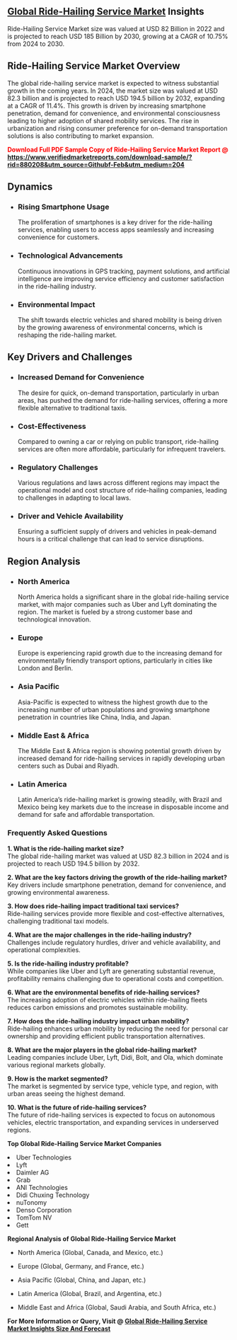 <h2><a href="https://www.verifiedmarketreports.com/download-sample/?rid=880208&amp;utm_source=Githubf&amp;utm_medium=204" target="_blank">Global Ride-Hailing Service Market</a> Insights</h2><p>Ride-Hailing Service Market size was valued at USD 82 Billion in 2022 and is projected to reach USD 185 Billion by 2030, growing at a CAGR of 10.75% from 2024 to 2030.</p><p> <h2>Ride-Hailing Service Market Overview</h2> <p>The global ride-hailing service market is expected to witness substantial growth in the coming years. In 2024, the market size was valued at USD 82.3 billion and is projected to reach USD 194.5 billion by 2032, expanding at a CAGR of 11.4%. This growth is driven by increasing smartphone penetration, demand for convenience, and environmental consciousness leading to higher adoption of shared mobility services. The rise in urbanization and rising consumer preference for on-demand transportation solutions is also contributing to market expansion.</p> <p><strong><p><span class=""><span style="color: #ff0000;"><strong>Download Full PDF Sample Copy of Ride-Hailing Service Market Report</strong> @ </span><a href="https://www.verifiedmarketreports.com/download-sample/?rid=880208&amp;utm_source=Githubf-Feb&amp;utm_medium=204" target="_blank">https://www.verifiedmarketreports.com/download-sample/?rid=880208&amp;utm_source=Githubf-Feb&amp;utm_medium=204</a></span></p></strong></p> <h2>Dynamics</h2> <ul> <li><h3>Rising Smartphone Usage</h3> The proliferation of smartphones is a key driver for the ride-hailing services, enabling users to access apps seamlessly and increasing convenience for customers.</li> <li><h3>Technological Advancements</h3> Continuous innovations in GPS tracking, payment solutions, and artificial intelligence are improving service efficiency and customer satisfaction in the ride-hailing industry.</li> <li><h3>Environmental Impact</h3> The shift towards electric vehicles and shared mobility is being driven by the growing awareness of environmental concerns, which is reshaping the ride-hailing market.</li> </ul> <h2>Key Drivers and Challenges</h2> <ul> <li><h3>Increased Demand for Convenience</h3> The desire for quick, on-demand transportation, particularly in urban areas, has pushed the demand for ride-hailing services, offering a more flexible alternative to traditional taxis.</li> <li><h3>Cost-Effectiveness</h3> Compared to owning a car or relying on public transport, ride-hailing services are often more affordable, particularly for infrequent travelers.</li> <li><h3>Regulatory Challenges</h3> Various regulations and laws across different regions may impact the operational model and cost structure of ride-hailing companies, leading to challenges in adapting to local laws.</li> <li><h3>Driver and Vehicle Availability</h3> Ensuring a sufficient supply of drivers and vehicles in peak-demand hours is a critical challenge that can lead to service disruptions.</li> </ul> <h2>Region Analysis</h2> <ul> <li><h3>North America</h3> North America holds a significant share in the global ride-hailing service market, with major companies such as Uber and Lyft dominating the region. The market is fueled by a strong customer base and technological innovation.</li> <li><h3>Europe</h3> Europe is experiencing rapid growth due to the increasing demand for environmentally friendly transport options, particularly in cities like London and Berlin.</li> <li><h3>Asia Pacific</h3> Asia-Pacific is expected to witness the highest growth due to the increasing number of urban populations and growing smartphone penetration in countries like China, India, and Japan.</li> <li><h3>Middle East & Africa</h3> The Middle East & Africa region is showing potential growth driven by increased demand for ride-hailing services in rapidly developing urban centers such as Dubai and Riyadh.</li> <li><h3>Latin America</h3> Latin America’s ride-hailing market is growing steadily, with Brazil and Mexico being key markets due to the increase in disposable income and demand for safe and affordable transportation.</li> </ul> <h3>Frequently Asked Questions</h3> <p><strong>1. What is the ride-hailing market size?</strong><br> The global ride-hailing market was valued at USD 82.3 billion in 2024 and is projected to reach USD 194.5 billion by 2032.</p> <p><strong>2. What are the key factors driving the growth of the ride-hailing market?</strong><br> Key drivers include smartphone penetration, demand for convenience, and growing environmental awareness.</p> <p><strong>3. How does ride-hailing impact traditional taxi services?</strong><br> Ride-hailing services provide more flexible and cost-effective alternatives, challenging traditional taxi models.</p> <p><strong>4. What are the major challenges in the ride-hailing industry?</strong><br> Challenges include regulatory hurdles, driver and vehicle availability, and operational complexities.</p> <p><strong>5. Is the ride-hailing industry profitable?</strong><br> While companies like Uber and Lyft are generating substantial revenue, profitability remains challenging due to operational costs and competition.</p> <p><strong>6. What are the environmental benefits of ride-hailing services?</strong><br> The increasing adoption of electric vehicles within ride-hailing fleets reduces carbon emissions and promotes sustainable mobility.</p> <p><strong>7. How does the ride-hailing industry impact urban mobility?</strong><br> Ride-hailing enhances urban mobility by reducing the need for personal car ownership and providing efficient public transportation alternatives.</p> <p><strong>8. What are the major players in the global ride-hailing market?</strong><br> Leading companies include Uber, Lyft, Didi, Bolt, and Ola, which dominate various regional markets globally.</p> <p><strong>9. How is the market segmented?</strong><br> The market is segmented by service type, vehicle type, and region, with urban areas seeing the highest demand.</p> <p><strong>10. What is the future of ride-hailing services?</strong><br> The future of ride-hailing services is expected to focus on autonomous vehicles, electric transportation, and expanding services in underserved regions.</p> </p><p><strong>Top Global Ride-Hailing Service Market Companies</strong></p><div data-test-id=""><p><li>Uber Technologies</li><li> Lyft</li><li> Daimler AG</li><li> Grab</li><li> ANI Technologies</li><li> Didi Chuxing Technology</li><li> nuTonomy</li><li> Denso Corporation</li><li> TomTom NV</li><li> Gett</li></p><div><strong>Regional Analysis of&nbsp;Global Ride-Hailing Service Market</strong></div><ul><li dir="ltr"><p dir="ltr">North America&nbsp;(Global, Canada, and Mexico, etc.)</p></li><li dir="ltr"><p dir="ltr">Europe (Global, Germany, and France, etc.)</p></li><li dir="ltr"><p dir="ltr">Asia Pacific&nbsp;(Global, China, and Japan, etc.)</p></li><li dir="ltr"><p dir="ltr">Latin America&nbsp;(Global, Brazil, and Argentina, etc.)</p></li><li dir="ltr">Middle East and Africa&nbsp;(Global, Saudi Arabia, and South Africa, etc.)</li></ul><p><strong>For More Information or Query, Visit @&nbsp;</strong><strong><a href="https://www.verifiedmarketreports.com/product/ride-hailing-service-market/?utm_source=Githubf&amp;utm_medium=204" target="_blank">Global Ride-Hailing Service Market Insights Size And Forecast</a></strong></p></div>

